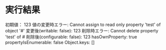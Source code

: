 # 実行結果

初期値： 123
値の変更時エラー: Cannot assign to read only property 'test' of object '#<Object>'
変更後(writable: false): 123
削除時エラー: Cannot delete property 'test' of #<Object>
削除後(configurable: false): 123
hasOwnProperty: true
propertyIsEnumerable: false
Object.keys: []
